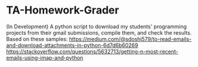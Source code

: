 # TA-Homework-Grader
(In Development) A python script to download my students' programming projects from their gmail submissions, compile them, and check the results.
Based on these samples: https://medium.com/@sdoshi579/to-read-emails-and-download-attachments-in-python-6d7d6b60269
                        https://stackoverflow.com/questions/5632713/getting-n-most-recent-emails-using-imap-and-python
